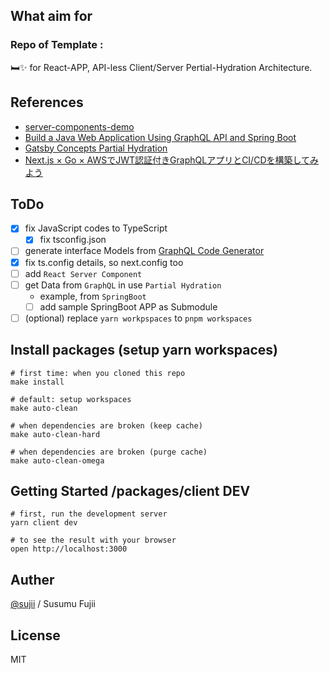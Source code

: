 ## What aim for
### Repo of Template :
🛏️✨ for React-APP, API-less Client/Server Pertial-Hydration Architecture.

## References
- [server-components-demo](https://github.com/reactjs/server-components-demo)
- [Build a Java Web Application Using GraphQL API and Spring Boot](https://www.contentstack.com/docs/developers/sample-apps/build-a-java-web-application-using-graphql-api-and-spring-boot/)
- [Gatsby Concepts Partial Hydration](https://www.gatsbyjs.com/docs/conceptual/partial-hydration/)
- [Next.js × Go × AWSでJWT認証付きGraphQLアプリとCI/CDを構築してみよう](https://qiita.com/WebEngrChild/items/d4bc23bf352e7aa46361)

## ToDo
- [x] fix JavaScript codes to TypeScript
  - [x] fix tsconfig.json
- [ ] generate interface Models from [GraphQL Code Generator](https://github.com/dotansimha/graphql-code-generator)
- [x] fix ts.config details, so next.config too
- [ ] add `React Server Component`
- [ ] get Data from `GraphQL` in use `Partial Hydration`
  - example, from `SpringBoot`
  - [ ] add sample SpringBoot APP as Submodule
- [ ] (optional) replace `yarn workpspaces` to `pnpm workspaces`

## Install packages (setup yarn workspaces)

```fish
# first time: when you cloned this repo
make install

# default: setup workspaces
make auto-clean

# when dependencies are broken (keep cache)
make auto-clean-hard

# when dependencies are broken (purge cache)
make auto-clean-omega
```

## Getting Started /packages/client DEV

```fish
# first, run the development server
yarn client dev

# to see the result with your browser
open http://localhost:3000
```

## Auther
[@sujii](twitter.com/sujii) / Susumu Fujii

## License
MIT
